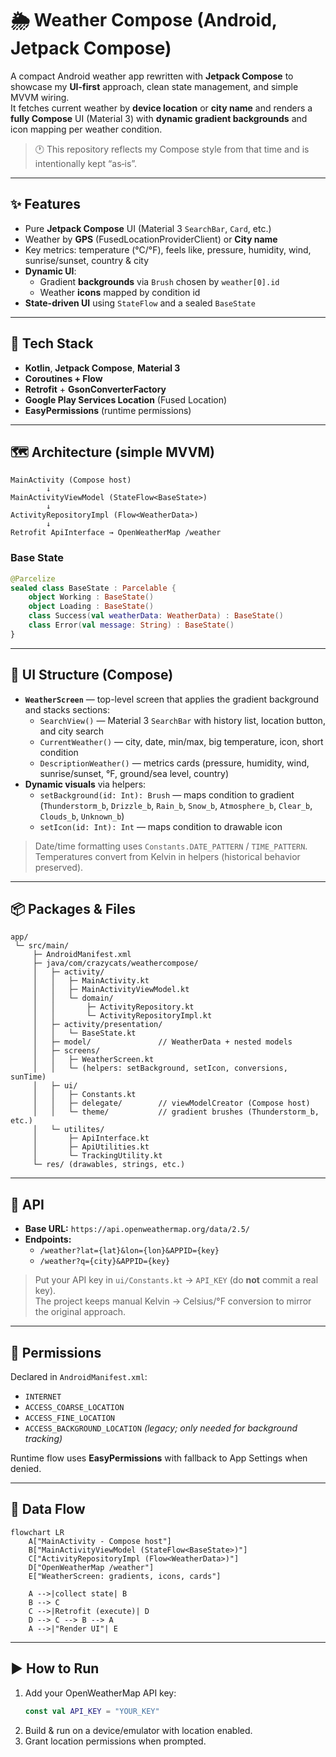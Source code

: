 # 🌦️ Weather Compose (Android, Jetpack Compose)

A compact Android weather app rewritten with **Jetpack Compose** to showcase my **UI-first** approach, clean state management, and simple MVVM wiring.  
It fetches current weather by **device location** or **city name** and renders a **fully Compose** UI (Material 3) with **dynamic gradient backgrounds** and icon mapping per weather condition.

> 🕐 This repository reflects my Compose style from that time and is intentionally kept “as‑is”.

---

## ✨ Features

- Pure **Jetpack Compose** UI (Material 3 `SearchBar`, `Card`, etc.)
- Weather by **GPS** (FusedLocationProviderClient) or **City name**
- Key metrics: temperature (°C/°F), feels like, pressure, humidity, wind, sunrise/sunset, country & city
- **Dynamic UI**:
  - Gradient **backgrounds** via `Brush` chosen by `weather[0].id`
  - Weather **icons** mapped by condition id
- **State-driven UI** using `StateFlow` and a sealed `BaseState`

---

## 🧱 Tech Stack

- **Kotlin**, **Jetpack Compose**, **Material 3**
- **Coroutines + Flow**
- **Retrofit** + **GsonConverterFactory**
- **Google Play Services Location** (Fused Location)
- **EasyPermissions** (runtime permissions)

---

## 🗺️ Architecture (simple MVVM)

```
MainActivity (Compose host)
        ↓
MainActivityViewModel (StateFlow<BaseState>)
        ↓
ActivityRepositoryImpl (Flow<WeatherData>)
        ↓
Retrofit ApiInterface → OpenWeatherMap /weather
```

### Base State
```kotlin
@Parcelize
sealed class BaseState : Parcelable {
    object Working : BaseState()
    object Loading : BaseState()
    class Success(val weatherData: WeatherData) : BaseState()
    class Error(val message: String) : BaseState()
}
```

---

## 🧩 UI Structure (Compose)

- **`WeatherScreen`** — top-level screen that applies the gradient background and stacks sections:
  - `SearchView()` — Material 3 `SearchBar` with history list, location button, and city search
  - `CurrentWeather()` — city, date, min/max, big temperature, icon, short condition
  - `DescriptionWeather()` — metrics cards (pressure, humidity, wind, sunrise/sunset, °F, ground/sea level, country)
- **Dynamic visuals** via helpers:
  - `setBackground(id: Int): Brush` — maps condition to gradient (`Thunderstorm_b`, `Drizzle_b`, `Rain_b`, `Snow_b`, `Atmosphere_b`, `Clear_b`, `Clouds_b`, `Unknown_b`)
  - `setIcon(id: Int): Int` — maps condition to drawable icon

> Date/time formatting uses `Constants.DATE_PATTERN` / `TIME_PATTERN`. Temperatures convert from Kelvin in helpers (historical behavior preserved).

---

## 📦 Packages & Files

```
app/
 └─ src/main/
     ├─ AndroidManifest.xml
     ├─ java/com/crazycats/weathercompose/
     │   ├─ activity/
     │   │   ├─ MainActivity.kt
     │   │   ├─ MainActivityViewModel.kt
     │   │   └─ domain/
     │   │       ├─ ActivityRepository.kt
     │   │       └─ ActivityRepositoryImpl.kt
     │   ├─ activity/presentation/
     │   │   └─ BaseState.kt
     │   ├─ model/               // WeatherData + nested models
     │   ├─ screens/
     │   │   ├─ WeatherScreen.kt
     │   │   └─ (helpers: setBackground, setIcon, conversions, sunTime)
     │   ├─ ui/
     │   │   ├─ Constants.kt
     │   │   ├─ delegate/        // viewModelCreator (Compose host)
     │   │   └─ theme/           // gradient brushes (Thunderstorm_b, etc.)
     │   └─ utilites/
     │       ├─ ApiInterface.kt
     │       ├─ ApiUtilities.kt
     │       └─ TrackingUtility.kt
     └─ res/ (drawables, strings, etc.)
```

---

## 🔌 API

- **Base URL:** `https://api.openweathermap.org/data/2.5/`
- **Endpoints:**
  - `/weather?lat={lat}&lon={lon}&APPID={key}`
  - `/weather?q={city}&APPID={key}`

> Put your API key in `ui/Constants.kt` → `API_KEY` (do **not** commit a real key).  
> The project keeps manual Kelvin → Celsius/°F conversion to mirror the original approach.

---

## 📲 Permissions

Declared in `AndroidManifest.xml`:
- `INTERNET`
- `ACCESS_COARSE_LOCATION`
- `ACCESS_FINE_LOCATION`
- `ACCESS_BACKGROUND_LOCATION` *(legacy; only needed for background tracking)*

Runtime flow uses **EasyPermissions** with fallback to App Settings when denied.

---

## 🔄 Data Flow

```mermaid
flowchart LR
    A["MainActivity - Compose host"]
    B["MainActivityViewModel (StateFlow<BaseState>)"]
    C["ActivityRepositoryImpl (Flow<WeatherData>)"]
    D["OpenWeatherMap /weather"]
    E["WeatherScreen: gradients, icons, cards"]

    A -->|collect state| B
    B --> C
    C -->|Retrofit (execute)| D
    D --> C --> B --> A
    A -->|"Render UI"| E
```

---

## ▶️ How to Run

1. Add your OpenWeatherMap API key:
   ```kotlin
   const val API_KEY = "YOUR_KEY"
   ```
2. Build & run on a device/emulator with location enabled.
3. Grant location permissions when prompted.
